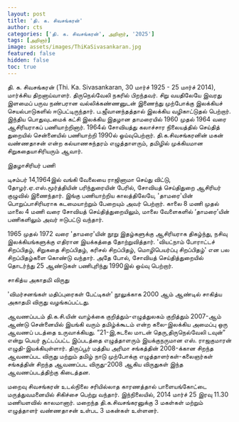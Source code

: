 ```yaml
---
layout: post
title: 'தி. க. சிவசங்கரன்'
author: cts
categories: ['தி. க. சிவசங்கரன்', அறிஞர், '2025']
tags: [அறிஞர்]
image: assets/images/ThiKaSivasankaran.jpg
featured: false
hidden: false
toc: true
---
```


தி. க. சிவசங்கரன் (Thi. Ka. Sivasankaran, 30 மார்ச் 1925 - 25 மார்ச் 2014), மார்க்சிய திறனாய்வாளர். திருநெல்வேலி நகரில் பிறந்தவர். சிறு வயதிலேயே இவரது இளமைப் பருவ நண்பரான வல்லிக்கண்ணனுடன் இணைந்து முற்போக்கு இலக்கியச் செயல்பாடுகளில் ஈடுபட்டிருந்தார். ப.ஜீவானந்தத்தால் இலக்கிய வழிகாட்டுதல் பெற்றார். இந்திய பொதுவுடமைக் கட்சி இலக்கிய இதழான தாமரையில் 1960 முதல் 1964 வரை ஆசிரியராகப் பணியாற்றினார். 1964ல் சோவியத்து கலாச்சார நிலையத்தில் செய்தித் துறையில் சென்னையில் பணியாற்றி 1990ல் ஓய்வுபெற்றார். தி.க.சிவசங்கரனின் மகன் வண்ணதாசன் என்ற கல்யாணசுந்தரம் எழுத்தாளரும், தமிழில் முக்கியமான சிறுகதையாசிரியரும் ஆவார்.

இதழாசிரியர் பணி

டிசம்பர் 14,1964இல் வங்கி வேலையை ராஜினாமா செய்து விட்டு, தோழர்.ஏ.எஸ்.மூர்த்தியின் பரிந்துரையின் பேரில், சோவியத் செய்திதுறை ஆசிரியர் குழுவில் இணைந்தார். இங்கு பணியாற்றிய காலத்திலேயே, 'தாமரை'யின் பொறுப்பாசிரியராக கடமையாற்றும் பேறையும் அவர் பெற்றார். காலை 8 மணி முதல் மாலை 4 மணி வரை சோவியத் செய்தித்துறையிலும், மாலை வேளைகளில் ‘தாமரை’யின் பணிகளிலும் அவர் ஈடுபட்டு வந்தார்.

1965 முதல் 1972 வரை 'தாமரை'யின் நூறு இதழ்களுக்கு ஆசிரியராக திகழ்ந்து, நசிவு இலக்கியங்களுக்கு எதிரான இயக்கத்தை தோற்றுவித்தார். 'வியட்நாம் போராட்டச் சிறப்பிதழ், சிறுகதை சிறப்பிதழ், கரிசல் சிறப்பிதழ், மொழிபெயர்ப்பு சிறப்பிதழ்' என பல சிறப்பிதழ்களை கொண்டு வந்தார். அதே போல், சோவியத் செய்தித்துறையில் தொடர்ந்து 25 ஆண்டுகள் பணிபுரிந்து 1990இல் ஒய்வு பெற்றார்.

சாகித்ய அகாதமி விருது

'விமர்சனங்கள் மதிப்புரைகள் பேட்டிகள்' நூலுக்காக 2000 ஆம் ஆண்டில் சாகித்ய அகாதமி விருது வழங்கப்பட்டது.

ஆவணப்படம்
தி.க.சி.யின் வாழ்க்கை குறித்தும்-எழுத்துலகம் குறித்தும் 2007-ஆம் ஆண்டு சென்னையில் இயங்கி வரும் தமிழ்க்கூடம் என்ற கலை-இலக்கிய அமைப்பு ஒரு ஆவணப் படத்தை உருவாக்கியது. ”21-இ,சுடலை மாடன் தெரு,திருநெல்வேலி டவுன்” என்று பெயர் சூட்டப்பட்ட இப்படத்தை எழுத்தாளரும் இயக்குநருமான எஸ். ராஜகுமாரன் எழுதி-இயக்கியுள்ளார். திருப்பூர் மத்திய அரிமா சங்கத்தின் 2008-க்கான சிறந்த ஆவணப்பட விருது மற்றும் தமிழ் நாடு முற்போக்கு எழுத்தாளர்கள்-கலைஞர்கள் சங்கத்தின் சிறந்த ஆவணப்பட விருது-2008 ஆகிய விருதுகள் இந்த ஆவணப்படத்திற்கு கிடைத்தன.

மறைவு
சிவசங்கரன் உடல்நிலை சரியில்லாத காரணத்தால் பாளையங்கோட்டை மருத்துவமனையில் சிகிச்சை பெற்று வந்தார். இந்நிலையில், 2014 மார்ச் 25 இரவு 11.30 மணியளவில் காலமானார். மறைந்த தி.க.சிவசங்கரனுக்கு 3 மகள்கள் மற்றும் எழுத்தாளர் வண்ணதாசன் உள்பட 3 மகன்கள் உள்ளனர்.
